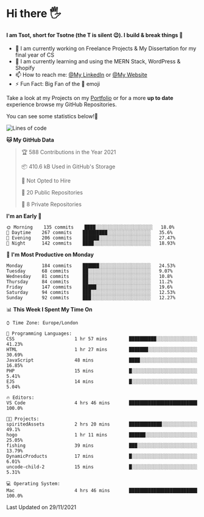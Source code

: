 # Hi there :raised_hand_with_fingers_splayed:
#### I am Tsot, short for Tsotne (the T is silent :wink:). I build & break things :space_invader:
- :telescope: I am currently working on Freelance Projects & My Dissertation for my final year of CS
- :seedling: I am currently learning and using the MERN Stack, WordPress & Shopify
- :mailbox: How to reach me: [@My LinkedIn](https://www.linkedin.com/in/tsotne-gvadzabia/) or [@My Website](https://tsotnegvadzabia.me/contact)
- :zap: Fun Fact: Big Fan of the :space_invader: emoji

Take a look at my Projects on my [Portfolio](https://tsotne.co.uk/) or for a more **up to date** experience browse my GitHub Repositories.

You can see some statistics below!:space_invader:
<!--START_SECTION:waka-->
![Lines of code](https://img.shields.io/badge/From%20Hello%20World%20I%27ve%20Written-3.5%20million%20lines%20of%20code-blue)

**🐱 My GitHub Data** 

> 🏆 588 Contributions in the Year 2021
 > 
> 📦 410.6 kB Used in GitHub's Storage 
 > 
> 🚫 Not Opted to Hire
 > 
> 📜 20 Public Repositories 
 > 
> 🔑 8 Private Repositories  
 > 
**I'm an Early 🐤** 

```text
🌞 Morning    135 commits    ████░░░░░░░░░░░░░░░░░░░░░   18.0% 
🌆 Daytime    267 commits    █████████░░░░░░░░░░░░░░░░   35.6% 
🌃 Evening    206 commits    ██████░░░░░░░░░░░░░░░░░░░   27.47% 
🌙 Night      142 commits    ████░░░░░░░░░░░░░░░░░░░░░   18.93%

```
📅 **I'm Most Productive on Monday** 

```text
Monday       184 commits    ██████░░░░░░░░░░░░░░░░░░░   24.53% 
Tuesday      68 commits     ██░░░░░░░░░░░░░░░░░░░░░░░   9.07% 
Wednesday    81 commits     ██░░░░░░░░░░░░░░░░░░░░░░░   10.8% 
Thursday     84 commits     ██░░░░░░░░░░░░░░░░░░░░░░░   11.2% 
Friday       147 commits    █████░░░░░░░░░░░░░░░░░░░░   19.6% 
Saturday     94 commits     ███░░░░░░░░░░░░░░░░░░░░░░   12.53% 
Sunday       92 commits     ███░░░░░░░░░░░░░░░░░░░░░░   12.27%

```


📊 **This Week I Spent My Time On** 

```text
⌚︎ Time Zone: Europe/London

💬 Programming Languages: 
CSS                      1 hr 57 mins        ██████████░░░░░░░░░░░░░░░   41.23% 
HTML                     1 hr 27 mins        ███████░░░░░░░░░░░░░░░░░░   30.69% 
JavaScript               48 mins             ████░░░░░░░░░░░░░░░░░░░░░   16.85% 
PHP                      15 mins             █░░░░░░░░░░░░░░░░░░░░░░░░   5.41% 
EJS                      14 mins             █░░░░░░░░░░░░░░░░░░░░░░░░   5.04%

🔥 Editors: 
VS Code                  4 hrs 46 mins       █████████████████████████   100.0%

🐱‍💻 Projects: 
spiritedAssets           2 hrs 20 mins       ████████████░░░░░░░░░░░░░   49.1% 
hogo                     1 hr 11 mins        ██████░░░░░░░░░░░░░░░░░░░   25.05% 
fishing                  39 mins             ███░░░░░░░░░░░░░░░░░░░░░░   13.79% 
DynamicProducts          17 mins             █░░░░░░░░░░░░░░░░░░░░░░░░   6.01% 
uncode-child-2           15 mins             █░░░░░░░░░░░░░░░░░░░░░░░░   5.31%

💻 Operating System: 
Mac                      4 hrs 46 mins       █████████████████████████   100.0%

```


 Last Updated on 29/11/2021
<!--END_SECTION:waka-->
